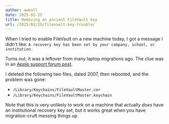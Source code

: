 ```yaml
---
author: awball
date: 2025-02-25
title: Removing an ancient FileVault key
url: /2025/02/25/filevault-key-trouble/
---
```


When I tried to enable FileVault on a new machine today, I got a message I didn't like: `A recovery key has been set by your company, school, or institution.`

Turns out, it was a leftover from many laptop migrations ago. The clue was in an [Apple support forum post](https://discussions.apple.com/thread/253479157?answerId=256769041022&sortBy=rank#256769041022).

I deleted the following two files, dated 2007, then rebooted, and the problem was gone:

* `/Library/Keychains/FileVaultMaster.cer`
* `/Library/Keychains/FileVaultMaster.keychain`

Note that this is very unlikely to work on a machine that actually _does_ have an institutional recovery key set, but it works great when you have migration-cruft messing things up.
